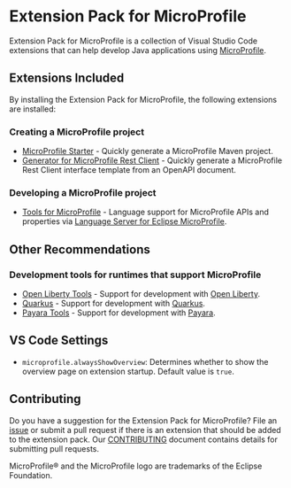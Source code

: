 # Extension Pack for MicroProfile

Extension Pack for MicroProfile is a collection of Visual Studio Code extensions that can help develop Java applications using [MicroProfile](https://microprofile.io/).

## Extensions Included
By installing the Extension Pack for MicroProfile, the following extensions are installed:

### Creating a MicroProfile project
* [MicroProfile Starter](https://marketplace.visualstudio.com/items?itemName=MicroProfile-Community.mp-starter-vscode-ext) - Quickly generate a MicroProfile Maven project.
* [Generator for MicroProfile Rest Client](https://marketplace.visualstudio.com/items?itemName=MicroProfile-Community.mp-rest-client-generator-vscode-ext) - Quickly generate a MicroProfile Rest Client interface template from an OpenAPI document.

### Developing a MicroProfile project
* [Tools for MicroProfile](https://marketplace.visualstudio.com/items?itemName=redhat.vscode-microprofile) - Language support for MicroProfile APIs and properties via [Language Server for Eclipse MicroProfile](https://github.com/eclipse/lsp4mp).

## Other Recommendations

### Development tools for runtimes that support MicroProfile
* [Open Liberty Tools](https://marketplace.visualstudio.com/items?itemName=Open-Liberty.liberty-dev-vscode-ext) - Support for development with [Open Liberty](https://openliberty.io/).
* [Quarkus](https://marketplace.visualstudio.com/items?itemName=redhat.vscode-quarkus) - Support for development with [Quarkus](https://quarkus.io/).
* [Payara Tools](https://marketplace.visualstudio.com/items?itemName=Payara.payara-vscode) - Support for development with [Payara](https://www.payara.fish/).

## VS Code Settings
- `microprofile.alwaysShowOverview`: Determines whether to show the overview page on extension startup. Default value is `true`.

## Contributing
Do you have a suggestion for the Extension Pack for MicroProfile? File an [issue](https://github.com/MicroShed/vscode-microprofile-pack/issues) or submit a pull request if there is an extension that should be added to the extension pack.  Our [CONTRIBUTING](CONTRIBUTING.md) document contains details for submitting pull requests.

MicroProfile® and the MicroProfile logo are trademarks of the Eclipse Foundation.